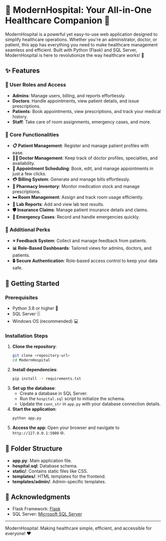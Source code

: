 # 🌟 ModernHospital: Your All-in-One Healthcare Companion 🏥

ModernHospital is a powerful yet easy-to-use web application designed to simplify healthcare operations. Whether you're an administrator, doctor, or patient, this app has everything you need to make healthcare management seamless and efficient. Built with Python (Flask) and SQL Server, ModernHospital is here to revolutionize the way healthcare works! 🚀

## ✨ Features

### 👥 User Roles and Access
- **Admins**: Manage users, billing, and reports effortlessly.
- **Doctors**: Handle appointments, view patient details, and issue prescriptions.
- **Patients**: Book appointments, view prescriptions, and track your medical history.
- **Staff**: Take care of room assignments, emergency cases, and more.

### 🏥 Core Functionalities
- **📋 Patient Management**: Register and manage patient profiles with ease.
- **👨‍⚕️ Doctor Management**: Keep track of doctor profiles, specialties, and availability.
- **📅 Appointment Scheduling**: Book, edit, and manage appointments in just a few clicks.
- **💳 Billing System**: Generate and manage bills effortlessly.
- **💊 Pharmacy Inventory**: Monitor medication stock and manage prescriptions.
- **🛏️ Room Management**: Assign and track room usage efficiently.
- **🧪 Lab Reports**: Add and view lab test results.
- **🛡️ Insurance Claims**: Manage patient insurance details and claims.
- **🚨 Emergency Cases**: Record and handle emergencies quickly.

### 🌟 Additional Perks
- **⭐ Feedback System**: Collect and manage feedback from patients.
- **📊 Role-Based Dashboards**: Tailored views for admins, doctors, and patients.
- **🔒 Secure Authentication**: Role-based access control to keep your data safe.

## 🚀 Getting Started

### Prerequisites
- Python 3.8 or higher 🐍
- SQL Server 🗄️
- Windows OS (recommended) 💻

### Installation Steps
1. **Clone the repository**:
   ```bash
   git clone <repository-url>
   cd ModernHospital
   ```
2. **Install dependencies**:
   ```bash
   pip install -r requirements.txt
   ```
3. **Set up the database**:
   - Create a database in SQL Server.
   - Run the `hospital.sql` script to initialize the schema.
   - Update the `conn_str` in `app.py` with your database connection details.
4. **Start the application**:
   ```bash
   python app.py
   ```
5. **Access the app**:
   Open your browser and navigate to `http://127.0.0.1:5000` 🌐.

## 📂 Folder Structure
- **app.py**: Main application file.
- **hospital.sql**: Database schema.
- **static/**: Contains static files like CSS.
- **templates/**: HTML templates for the frontend.
- **templates/admin/**: Admin-specific templates.

## 🙌 Acknowledgments
- Flask Framework: [Flask](https://flask.palletsprojects.com/)
- SQL Server: [Microsoft SQL Server](https://www.microsoft.com/en-us/sql-server)

---

ModernHospital: Making healthcare simple, efficient, and accessible for everyone! ❤️
